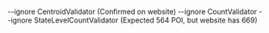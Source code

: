 --ignore CentroidValidator (Confirmed on website)
--ignore CountValidator --ignore StateLevelCountValidator (Expected 564 POI, but website has 669)
